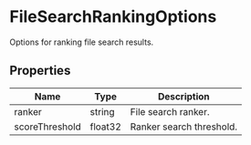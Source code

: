 # FileSearchRankingOptions

Options for ranking file search results.





## Properties

| Name | Type | Description |
| ---- | ---- | ----------- |
| ranker | string | File search ranker.  |
| scoreThreshold | float32 | Ranker search threshold.  |



